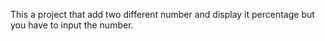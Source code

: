 This a project that add two different number and display it percentage but you have to input the number.

